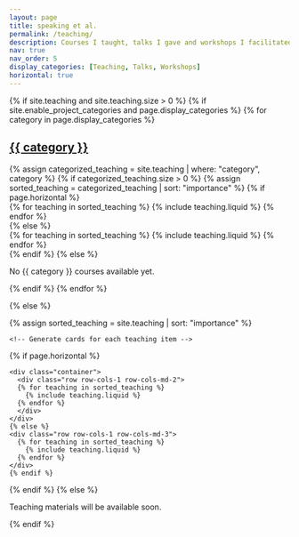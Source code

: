 ```yaml
---
layout: page
title: speaking et al.
permalink: /teaching/
description: Courses I taught, talks I gave and workshops I facilitated.
nav: true
nav_order: 5
display_categories: [Teaching, Talks, Workshops]
horizontal: true
---
```


<!-- pages/teaching.md -->
<div class="projects">
<!-- Debug: site.teaching size = {{ site.teaching.size }} -->
<!-- Debug: site.teaching = {{ site.teaching | inspect }} -->
<!-- Debug: site.collections = {{ site.collections | map: "label" | join: ", " }} -->
{% if site.teaching and site.teaching.size > 0 %}
  {% if site.enable_project_categories and page.display_categories %}
    <!-- Display categorized teaching -->
    {% for category in page.display_categories %}
    <a id="{{ category }}" href=".#{{ category }}">
      <h2 class="category">{{ category }}</h2>
    </a>
    {% assign categorized_teaching = site.teaching | where: "category", category %}
    {% if categorized_teaching.size > 0 %}
      {% assign sorted_teaching = categorized_teaching | sort: "importance" %}
      <!-- Generate cards for each teaching item -->
      {% if page.horizontal %}
      <div class="container">
        <div class="row row-cols-1 row-cols-md-2">
        {% for teaching in sorted_teaching %}
          {% include teaching.liquid %}
        {% endfor %}
        </div>
      </div>
      {% else %}
      <div class="row row-cols-1 row-cols-md-3">
        {% for teaching in sorted_teaching %}
          {% include teaching.liquid %}
        {% endfor %}
      </div>
      {% endif %}
    {% else %}
      <p>No {{ category }} courses available yet.</p>
    {% endif %}
    {% endfor %}

  {% else %}

  <!-- Display teaching without categories -->

  {% assign sorted_teaching = site.teaching | sort: "importance" %}

    <!-- Generate cards for each teaching item -->

  {% if page.horizontal %}

    <div class="container">
      <div class="row row-cols-1 row-cols-md-2">
      {% for teaching in sorted_teaching %}
        {% include teaching.liquid %}
      {% endfor %}
      </div>
    </div>
    {% else %}
    <div class="row row-cols-1 row-cols-md-3">
      {% for teaching in sorted_teaching %}
        {% include teaching.liquid %}
      {% endfor %}
    </div>
    {% endif %}
  {% endif %}
{% else %}
  <p>Teaching materials will be available soon.</p>
{% endif %}
</div>
